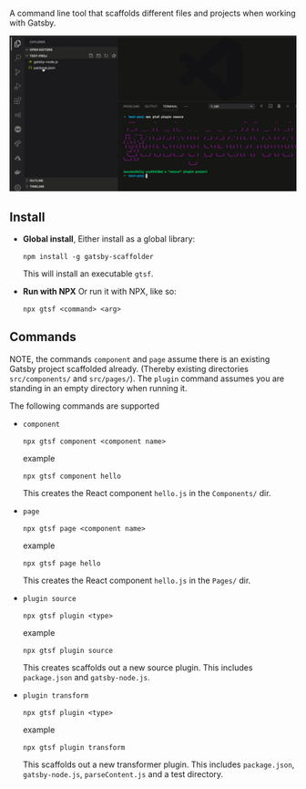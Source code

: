 A command line tool that scaffolds different files and projects when working with Gatsby.

![Demo of command line tool](gatsby-cli.png)

## Install

- **Global install**, Either install as a global library:

    ```
    npm install -g gatsby-scaffolder
    ```

    This will install an executable `gtsf`.

- **Run with NPX**
Or run it with NPX, like so:

    ```
    npx gtsf <command> <arg>
    ```

## Commands

NOTE, the commands `component` and `page` assume there is an existing Gatsby project scaffolded already. (Thereby existing directories `src/components/` and `src/pages/`). The `plugin` command assumes you are standing in an empty directory when running it.

The following commands are supported

- `component`

    ```
    npx gtsf component <component name>
    ```

    example

    ```
    npx gtsf component hello
    ```

    This creates the React component `hello.js` in the `Components/` dir.
- `page`

    ```
    npx gtsf page <component name>
    ```

    example

    ```
    npx gtsf page hello
    ```

    This creates the React component `hello.js` in the `Pages/` dir.
- `plugin source`

    ```
    npx gtsf plugin <type>
    ```

    example

    ```
    npx gtsf plugin source
    ```

    This creates scaffolds out a new source plugin. This includes `package.json` and `gatsby-node.js`.
- `plugin transform`

  ```
  npx gtsf plugin <type>
  ```

  example

  ```
  npx gtsf plugin transform
  ```

  This scaffolds out a new transformer plugin. This includes `package.json`, `gatsby-node.js`, `parseContent.js` and a test directory.
